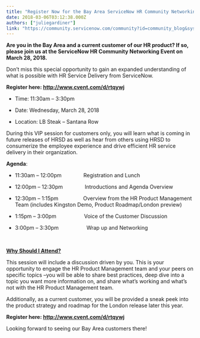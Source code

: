 ```yaml
---
title: "Register Now for the Bay Area ServiceNow HR Community Networking Event March  "
date: 2018-03-06T03:12:38.000Z
authors: ["juliegardiner"]
link: "https://community.servicenow.com/community?id=community_blog&sys_id=cba80d27dba81f44fc5b7a9e0f961955"
---
```

<p><strong>Are you in the Bay Area and a current customer of our HR product? If so, please join us at the ServiceNow HR Community Networking Event on March 28, 2018.</strong></p>
<p>Don’t miss this special opportunity to gain an expanded understanding of what is possible with HR Service Delivery from ServiceNow.</p>
<p><strong>Register here: <a href="http://www.cvent.com/d/rtqywj" rel="nofollow">http://www.cvent.com/d/rtqywj</a></strong></p>
<ul><li>
<p>Time: 11:30am – 3:30pm</p>
</li><li>
<p>Date: Wednesday, March 28, 2018</p>
</li><li>
<p>Location: LB Steak – Santana Row</p>
</li></ul>
<p>During this VIP session for customers only, you will learn what is coming in future releases of HRSD as well as hear from others using HRSD to consumerize the employee experience and drive efficient HR service delivery in their organization.</p>
<p><strong>Agenda</strong>: </p>
<ul><li>
<p>11:30am – 12:00pm               Registration and Lunch</p>
</li><li>
<p>12:00pm – 12:30pm               Introductions and Agenda Overview</p>
</li><li>
<p>12:30pm – 1:15pm                 Overview from the HR Product Management Team (includes Kingston Demo, Product Roadmap/London preview)</p>
</li><li>
<p>1:15pm – 3:00pm                   Voice of the Customer Discussion</p>
</li><li>
<p>3:00pm – 3:30pm                   Wrap up and Networking</p>
</li></ul>
<p> </p>
<p><strong><u>Why Should I Attend?</u></strong></p>
<p>This session will include a discussion driven by you. This is your opportunity to engage the HR Product Management team and your peers on specific topics –you will be able to share best practices, deep dive into a topic you want more information on, and share what’s working and what’s not with the HR Product Management team.</p>
<p>Additionally, as a current customer, you will be provided a sneak peek into the product strategy and roadmap for the London release later this year.</p>
<p><strong>Register here: <a href="http://www.cvent.com/d/rtqywj" rel="nofollow">http://www.cvent.com/d/rtqywj</a></strong></p>
<p>Looking forward to seeing our Bay Area customers there!</p>